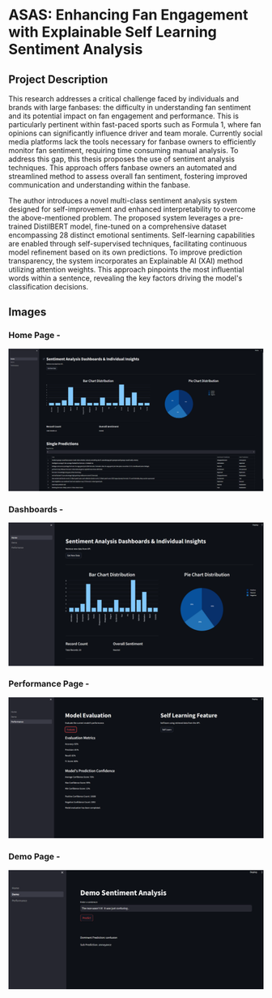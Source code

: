 # ASAS: Enhancing Fan Engagement with Explainable Self Learning Sentiment Analysis

## Project Description

This research addresses a critical challenge faced by individuals and brands with large fanbases: the difficulty in understanding fan sentiment and its potential impact on fan engagement and 
performance. This is particularly pertinent within fast-paced sports such as Formula 1, where fan opinions can significantly influence driver and team morale. Currently social media platforms lack 
the tools necessary for fanbase owners to efficiently monitor fan sentiment, requiring time consuming manual analysis. To address this gap, this thesis proposes the use of sentiment analysis 
techniques. This approach offers fanbase owners an automated and streamlined method to assess overall fan sentiment, fostering improved communication and understanding within the fanbase.

The author introduces a novel multi-class sentiment analysis system designed for self-improvement and enhanced interpretability to overcome the above-mentioned problem. The 
proposed system leverages a pre-trained DistilBERT model, fine-tuned on a comprehensive dataset encompassing 28 distinct emotional sentiments. Self-learning capabilities are enabled through 
self-supervised techniques, facilitating continuous model refinement based on its own predictions. To improve prediction transparency, the system incorporates an Explainable AI (XAI) method 
utilizing attention weights. This approach pinpoints the most influential words within a sentence, revealing the key factors driving the model's classification decisions.

## Images
### Home Page -
![Alt Text](WebApp/Home.png)

### Dashboards -
![Alt Text](WebApp/Dashboard.png)

### Performance Page -
![Alt Text](WebApp/Performance.png)

### Demo Page -
![Alt Text](WebApp/Demo.png)


